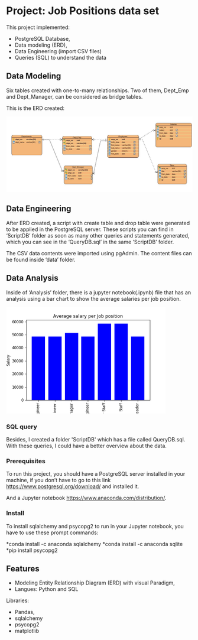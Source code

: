 # Project: Job Positions data set 

This project implemented: 
* PostgreSQL Database,
* Data modeling (ERD),
* Data Engineering (import CSV files)
* Queries (SQL) to understand the data


## Data Modeling

Six tables created with one-to-many relationships.
Two of them, Dept_Emp and Dept_Manager, can be considered as bridge tables.

This is the ERD created:

![GitHub Logo](/ERD/ERD.png)

## Data Engineering
After ERD created, a script with create table and drop table were generated to be applied in the PostgreSQL server. These scripts you can find in ‘ScriptDB’ folder as soon as many other queries and statements generated, which you can see in the ‘QueryDB.sql’ in the same ‘ScriptDB’ folder. 

The CSV data contents were imported using pgAdmin. The content files can be found inside ‘data’ folder.

## Data Analysis
Inside of ‘Analysis’ folder, there is a jupyter notebook(.ipynb) file that has an analysis using a bar chart to show the average salaries per job position.

![GitHub Logo](/Analysis/Plot/bar_chart_average.png)

### SQL query

Besides, I created a folder 'ScriptDB' which has a file called QueryDB.sql. With these queries, I could have a better overview about the data.

### Prerequisites

To run this project, you should have a PostgreSQL server installed in your machine, if you don’t have to go to this link https://www.postgresql.org/download/ and installed it.

And a Jupyter notebook https://www.anaconda.com/distribution/.

### Install

To install sqlalchemy and psycopg2 to run in your Jupyter notebook, you have to use these prompt commands:

*conda install -c anaconda sqlalchemy
*conda install -c anaconda sqlite
*pip install psycopg2


## Features

* Modeling Entity Relationship Diagram (ERD) with visual Paradigm,
* Langues: Python and SQL

Libraries:
* Pandas, 
* sqlalchemy
* psycopg2 
* matplotlib

